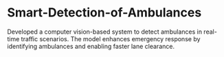 # Smart-Detection-of-Ambulances
Developed a computer vision-based system to detect ambulances in real-time traffic scenarios. The model enhances emergency response by identifying ambulances and enabling faster lane clearance.
